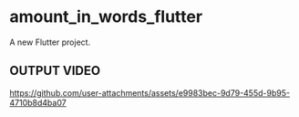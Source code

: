 # amount_in_words_flutter

A new Flutter project.

## OUTPUT VIDEO


https://github.com/user-attachments/assets/e9983bec-9d79-455d-9b95-4710b8d4ba07


